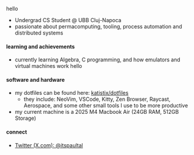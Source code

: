 hello
- Undergrad CS Student @ UBB Cluj-Napoca
- passionate about permacomputing, tooling, process automation and distributed systems

#### learning and achievements
- currently learning Algebra, C programming, and how emulators and virtual machines work
hello

#### software and hardware
- my dotfiles can be found here: [katistix/dotfiles](https://github.com/katistix/dotfiles)
    - they include: NeoVim, VSCode, Kitty, Zen Browser, Raycast, Aerospace, and some other small tools I use to be more productive
- my current machine is a 2025 M4 Macbook Air (24GB RAM, 512GB Storage)

#### connect
- [Twitter (X.com): @itspaultal](https://x.com/itspaultal)

